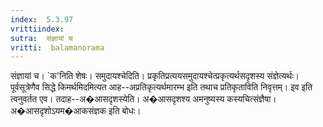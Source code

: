 ```yaml
---
index:  5.3.97
vrittiindex: 
sutra:  संज्ञायां च
vritti:  balamanorama 
---
```


संज्ञायां च। `क'निति शेषः। समुदायश्चेदिति। प्रकृतिप्रत्ययसमुदायश्चेत्प्रकृत्यर्थसदृशस्य संज्ञेत्यर्थः। पूर्वसूत्रेणैव सिद्धे किमर्थमिदमित्यत आह--अप्रतिकृत्यर्थमारम्भ इति तथाच प्रतिकृताविति निवृत्तम्। इव इति त्वनुवर्तत एव। तदाह--अ�आसदृशस्येति। अ�आसदृशश्य अमनुष्यस्य कस्यचित्संज्ञैषा। अ�आसदृशोऽयम�आकसंज्ञक इति बोधः।


